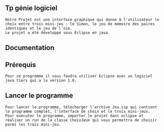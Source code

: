 Tp génie logiciel
----------------------------------------------------------

    Notre Projet est une interface graphique qui donne à l'utilisateur le choix entre trois mini-jeu : le Simon, le jeu de mémoire des paires identiques et le jeu de l'oie.
    Le projet a été développé sous Eclipse en java.

Documentation
----------------------------------------------------------

   Prérequis
----------------------------------------------------------

    Pour ce programme il vous faudra utiliser Eclipse avec un logiciel java tiers qui a la version 1.8.

   Lancer le programme
----------------------------------------------------------

    Pour lancer le programme, télécharger l'archive Jeu.zip qui contient le programme complet, l'interface de choix et le trois mini-jeux.
    Pour exécuter le programme, importer le projet dans eclipse et réaliser un run de la classe ChoixJeux qui vous permettra de choisir parmi les trois mini-jeu.
